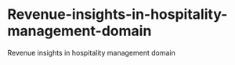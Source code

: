 # Revenue-insights-in-hospitality-management-domain
Revenue insights in hospitality management domain
